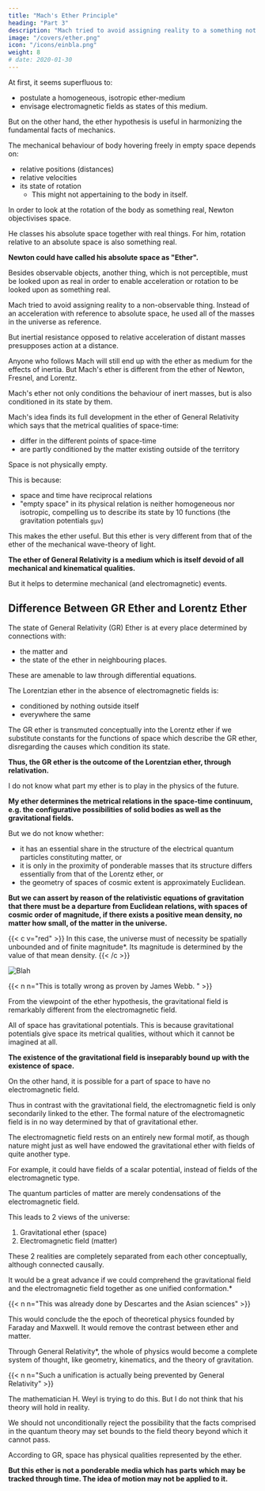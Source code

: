 ```yaml
---
title: "Mach's Ether Principle"
heading: "Part 3"
description: "Mach tried to avoid assigning reality to a something not observable. Instead of an acceleration with reference to absolute space, he used all of the masses in the universe as reference"
image: "/covers/ether.png"
icon: "/icons/einbla.png"
weight: 8
# date: 2020-01-30
---
```




At first, it seems superfluous to: 
- postulate a homogeneous, isotropic ether-medium
- envisage electromagnetic fields as states of this medium.

But on the other hand, the ether hypothesis is useful in harmonizing the fundamental facts of mechanics.

<!-- . To deny the ether is ultimately to assume that empty space has no physical qualities whatever.  -->

The mechanical behaviour of body hovering freely in empty space depends on:
- relative positions (distances)
- relative velocities
- its state of rotation
  - This might not appertaining to the body in itself. 

In order to look at the rotation of the body as something real, Newton objectivises space.

He classes his absolute space together with real things. For him, rotation relative to an absolute space is also something real. 

**Newton could have called his absolute space as "Ether".**

Besides observable objects, another thing, which is not perceptible, must be looked upon as real in order to enable acceleration or rotation to be looked upon as something real.


Mach tried to avoid assigning reality to a non-observable thing. Instead of an acceleration with reference to absolute space, he used all of the masses in the universe as reference.

But inertial resistance opposed to relative acceleration of distant masses presupposes action at a distance. 

Anyone who follows Mach will still end up with the ether as medium for the effects of inertia. But Mach's ether is different from the ether of Newton, Fresnel, and Lorentz.


<!-- But ; and as the modern physicist does not believe that he may accept this action at a distance, he comes back once more, if he follows Mach, to the ether, which has to serve . But this conception of the ether to which we are led by Mach's way of thinking  --> 

Mach's ether not only conditions the behaviour of inert masses, but is also conditioned in its state by them.

Mach's idea finds its full development in the ether of General Relativity which says that the metrical qualities of space-time:
- differ in the different points of space-time
- are partly conditioned by the matter existing outside of the territory


Space is not physically empty. 

This is because:  
- space and time have reciprocal relations
- "empty space" in its physical relation is neither homogeneous nor isotropic, compelling us to describe its state by 10 functions (the gravitation potentials `gμν`)


This makes the ether useful. But this ether is very different from that of the ether of the mechanical wave-theory of light. 

**The ether of General Relativity is a medium which is itself devoid of all mechanical and kinematical qualities.** 

But it helps to determine mechanical (and electromagnetic) events.


## Difference Between GR Ether and Lorentz Ether

The state of General Relativity (GR) Ether is at every place determined by connections with:
- the matter and
- the state of the ether in neighbouring places. 

These are amenable to law through differential equations. 

The Lorentzian ether in the absence of electromagnetic fields is:
- conditioned by nothing outside itself
- everywhere the same

The GR ether is transmuted conceptually into the Lorentz ether if we substitute constants for the functions of space which describe the GR ether, disregarding the causes which condition its state.

**Thus, the GR ether is the outcome of the Lorentzian ether, through relativation.**

I do not know what part my ether is to play in the physics of the future. 


**My ether determines the metrical relations in the space-time continuum, e.g. the configurative possibilities of solid bodies as well as the gravitational fields.** 

But we do not know whether:
- it has an essential share in the structure of the electrical quantum particles constituting matter, or
- it is only in the proximity of ponderable masses that its structure differs essentially from that of the Lorentz ether, or
- the geometry of spaces of cosmic extent is approximately Euclidean. 

**But we can assert by reason of the relativistic equations of gravitation that there must be a departure from Euclidean relations, with spaces of cosmic order of magnitude, if there exists a positive mean density, no matter how small, of the matter in the universe.**



{{< c v="red" >}}
In this case, the universe must of necessity be spatially unbounded and of finite magnitude*. Its magnitude is determined by the value of that mean density.
{{< /c >}}

![Blah](/icons/einbla.png)


{{< n n="This is totally wrong as proven by James Webb. " >}}


From the viewpoint of the ether hypothesis, the gravitational field is remarkably different from the electromagnetic field.


All of space has gravitational potentials. This is because gravitational potentials give space its metrical qualities, without which it cannot be imagined at all.

**The existence of the gravitational field is inseparably bound up with the existence of space.**


On the other hand, it is possible for a part of space to have no electromagnetic field. 

Thus in contrast with the gravitational field, the electromagnetic field is only secondarily linked to the ether. The formal nature of the electromagnetic field is in no way determined by that of gravitational ether. 

<!-- From the present state of theory it looks as if , as opposed to the gravitational field, -->

The electromagnetic field rests on an entirely new formal motif, as though nature might just as well have endowed the gravitational ether with fields of quite another type. 

For example, it could have fields of a scalar potential, instead of fields of the electromagnetic type.

The quantum particles of matter are merely condensations of the electromagnetic field. 

This leads to 2 views of the universe:  

1. Gravitational ether (space)
2. Electromagnetic field (matter)

These 2 realities are completely separated from each other conceptually, although connected causally.

It would be a great advance if we could comprehend the gravitational field and the electromagnetic field together as one unified conformation.*

{{< n n="This was already done by Descartes and the Asian sciences" >}}


This would conclude the the epoch of theoretical physics founded by Faraday and Maxwell. It would remove the contrast between ether and matter. 

Through General Relativity*, the whole of physics would become a complete system of thought, like geometry, kinematics, and the theory of gravitation. 


{{< n n="Such a unification is actually being prevented by General Relativity" >}}



The mathematician H. Weyl is trying to do this. But I do not think that his theory will hold in reality.

We should not unconditionally reject the possibility that the facts comprised in the quantum theory may set bounds to the field theory beyond which it cannot pass.

According to GR, space has physical qualities represented by the ether. 

<!-- According to the general theory of relativity space without ether is unthinkable; for in such space there not only would be no propagation of light, but also no possibility of existence for standards of space and time (measuring-rods and clocks), nor therefore any space-time intervals in the physical sense.  -->

**But this ether is not a ponderable media which has parts which may be tracked through time. The idea of motion may not be applied to it.** 
